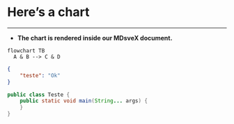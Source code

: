 # Here’s a chart

---

- **The chart is rendered inside our MDsveX document.**

```mermaid
flowchart TB
  A & B --> C & D
```

```json
{
	"teste": "Ok"
}
```

```java
public class Teste {
    public static void main(String... args) {
    }
}
```
